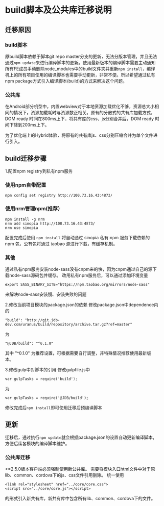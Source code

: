 # build脚本及公共库迁移说明

## 迁移原因

### build脚本

原build脚本依赖于脚本git repo master分支的更新，无法分版本管理，并且无法通过`npm update`来进行编译脚本的更新。使用最新版本的编译脚本需要主动通知所有FE成员手动删除node_modules中的build文件夹并重新`npm install`，编译机上的所有项目使用的编译脚本也需要手动更新，非常不便。所以希望通过私有npm package方式引入编译脚本(build)的方式来解决这个问题。

### 公共库

在Android部分机型中，内置webview对于本地资源加载优化不够，资源总大小相同的情况下，资源加载耗时与资源数正相关。原有的分散式的共有库加载方式，DOM ready 时间在800ms上下，将共有库的css、js分别合并后，DOM ready 时间下降到200ms上下。

为了优化端上的Hybrid体验，将原有的共有库js、css分别压缩合并为单个文件进行引入。


## build迁移步骤

1.配置npm registry到私有npm服务

### 使用npm自带配置

```
npm config set registry http://100.73.16.43:4873/

```
### 使用nrm管理npm(推荐）
```
npm install -g nrm
nrm add sinopia http://100.73.16.43:4873/
nrm use sinopia
```
配置完成后使用 `npm install` 将自动通过 sinopia 私有 npm 服务下载依赖的 npm 包，公有包将通过 taobao 源进行下载，有缓存机制。

### 其他

通过私有npm服务安装node-sass没有cnpm来的快，因为cnpm通过自己的源下载node-sass源码包并缓存。
改用私有npm服务后，可以通过添加环境变量
```
export SASS_BINARY_SITE="https://npm.taobao.org/mirrors/node-sass"
```
来解决node-sass安装慢、安装失败的问题

2.修改当前项目模块的package.json的依赖
修改package.json中dependence内的
```
"build": "http://git.jdb-dev.com/uranus/build/repository/archive.tar.gz?ref=master"
```
为
```
"@JDB/build": "^0.1.0"
```
其中 "^0.1.0" 为推荐设置，可根据需要自行调整，非特殊情况推荐使用最新版本。

3.修改gulp中对脚本的引用
修改gulpfile.js中
```
var gulpTasks = require('build');
```
为
```
var gulpTasks = require('@JDB/build');
```
修改完成后`npm install`即可使用迁移后预编译脚本

## 更新

迁移后，通过执行`npm update`就会根据package.json的设置自动更新编译脚本，方便后续各模块的编译脚本维护。

### 公共库迁移

\>=2.5.0版本客户端必须强制使用新公共库。
需要将模块入口html文件中对于原lib、common、cordova下的js、css文件引用删除。
统一使用
```
<link rel="stylesheet" href="../core/core.css">
<script src="../core/core.js"></script>
```
的形式引入新共有库，新共有库中包含所有lib、common、cordova下的文件。